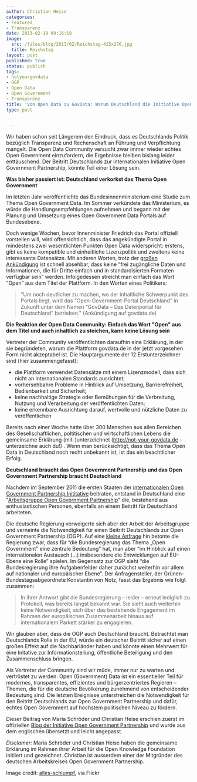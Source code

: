```yaml
---
author: Christian Heise
categories:
- Featured
- Transparenz
date: 2013-02-19 09:16:19
image:
  src: /files/blog/2013/02/Reichstag-415x276.jpg
  title: Reichstag
layout: post
published: true
status: publish
tags:
- notyourgovdata
- OGP
- Open Data
- Open Government
- Transparenz
title: 'Von Open Data zu GovData: Warum Deutschland die Initiative Open Government Partnerhship braucht'
type: post


---
```


Wir haben schon seit Längerem den Eindruck, dass es Deutschlands Politik bezüglich Transparenz und Rechenschaft an Führung und Verpflichtung mangelt. Die Open Data Community versucht zwar immer wieder echtes Open Government einzufordern, die Ergebnisse bleiben bislang leider enttäuschend. Der Beitritt Deutschlands zur internationalen Initiative Open Government Partnership, könnte Teil einer Lösung sein.

**Was bisher passiert ist: Deutschland verkorkst das Thema Open Government**

Im letzten Jahr veröffentlichte das Bundesinnenministerium eine Studie zum Thema Open Government Data. Im Sommer verkündete das Ministerium, es würde die Handlungsempfehlungen aufnehmen und begann mit der Planung und Umsetzung eines Open Government Data Portals auf Bundesebene.

Doch wenige Wochen, bevor Innenminister Friedrich das Portal offiziell vorstellen will, wird offensichtlich, dass das angekündigte Portal in mindestens zwei wesentlichten Punkten Open Data widerspricht: erstens, gibt es keine kompatible und einheitliche Lizenzpolitik und zweitens keine interessante Datensätze. Mit anderen Worten, trotz der [großen Ankündigung](http://www.bmi.bund.de/SharedDocs/Pressemitteilungen/DE/2012/mitMarginalspalte/07/opengovernment.html) ist schnell absehbar, dass keine “frei zugängliche Daten und Informationen, die für Dritte einfach und in standardisierten Formaten verfügbar sein” werden. Infolgedessen streicht man einfach das Wort “Open” aus dem Titel der Plattform. In den Worten eines Politikers:

> "Um noch deutlicher zu machen, wo der inhaltliche Schwerpunkt des Portals liegt, wird das “Open-Government-Portal Deutschland” in Zukunft unter dem Namen “GovData – Das Datenportal für Deutschland” betrieben." (Ankündigung auf govdata.de)

**Die Reaktion der Open Data Community: Einfach das Wort "Open" aus dem Titel und auch inhaltlich zu steichen, kann keine Lösung sein**

Vertreter der Community veröffentlichten daraufhin eine Erklärung, in der sie begründeten, warum die Plattform govdata.de in der jetzt vorgesehen Form nicht akzeptabel ist. Die Hauptargumente der 12 Erstunterzeichner sind (hier zusammengefasst):

  * die Plattform verwendet Datensätze mit einem Lizenzmodell, dass sich nicht an internationalen Standards ausrichtet;
  * vorhersehbahre Probleme in Hinblick auf Umsetzung, Barrierefreiheit, Bedienbarkeit und Sicherheit;
  * keine nachhaltige Strategie oder Bemühungen für die Verbreitung, Nutzung und Verarbeitung der veröffentlichten Daten;
  * keine erkennbare Ausrichtung darauf, wertvolle und nützliche Daten zu veröffentlichen

Bereits nach einer Woche hatte über 300 Menschen aus allen Bereichen des Gesellschaftlichen, poltitischen und wirtschaftlichen Lebens die gemeinsame Erklärung (mit-)unterzeichnet (<http://not-your-govdata.de> – unterzeichne auch du!) . Wenn man berücksichtigt, dass das Thema Open Data in Deutschland noch recht unbekannt ist, ist das ein beachtlicher Erfolg.

**Deutschland braucht das Open Government Partnership und das Open Government Partnership braucht Deutschland**

Nachdem im September 2011 die ersten Staaten der [internationalen Open Government Partnership Inititative](http://www.opengovpartnership.org/) beitraten, entstand in Deutschland eine "[Arbeitsgruppe Open Government Partnership](http://www.opengovpartnership.de/)" die, bestehend aus enthusiastischen Personen, ebenfalls an einem Beitritt für Deutschland arbeiteten.

Die deutsche Regierung verweigerte sich aber der Arbeit der Arbeitsgruppe und verneinte die Notwendigkeit für einen Beitritt Deutschlands zur Open Government Partnership (OGP). Auf eine [kleine Anfrage](http://gruen-digital.de/2012/07/bundesregierung-will-open-government-partnership-ogp-auch-weiterhin-nicht-beitreten/) hin betonte die Regierung zwar, dass für “die Bundesregierung das Thema „Open Government” eine zentrale Bedeutung” hat, man aber “im Hinblick auf einen internationalen Austausch (…) insbesondere die Entwicklungen auf EU-Ebene eine Rolle” spielen. Im Gegensatz zur OGP sieht “die Bundesregierung ihre Aufgabenfelder daher zu­nächst weiterhin vor allem auf nationaler und europäischer Ebene”. Der Anfragensteller, der Grünen-Bundestagsabgeordnete Konstantin von Notz, fasst das Ergebnis wie folgt zusammen:

> In ihrer Antwort gibt die Bundesregierung – leider – erneut lediglich zu Protokoll, was bereits längst bekannt war. Sie sieht auch weiterhin keine Notwendigkeit, sich über das bestehende Engagement im Rahmen der europäischen Zusammenarbeit hinaus auf internationalem Parkett stärker zu engagieren.

Wir glauben aber, dass die OGP auch Deutschland braucht. Betrachtet man Deutschlands Rolle in der EU, würde ein deutscher Beitritt sicher auf einen großen Effekt auf die Nachbarländer haben und könnte einen Mehrwert für eine Initative zur Informationsteilung, öffentliche Beteiligung und den Zusammenschluss bringen.

Als Vertreter der Community sind wir müde, immer nur zu warten und vertröstet zu werden. Open (Government) Data ist ein essentieller Teil für modernes, transparentes, effizientes und bürgerzentriertes Regieren – Themen, die für die deutsche Bevölkerung zunehmend von entscheidender Bedeutung sind. Die letzten Ereignisse unterstreichen die Notwendigkeit für den Beitritt Deutschlands zur Open Government Partnership und dafür, echtes Open Government auf höchstem politischen Niveau zu fördern.

Dieser Beitrag von Maria Schröder und Christian Heise erschien zuerst im offiziellen [Blog der Initiative Open Government Partnership](http://blog.opengovpartnership.org/2013/02/from-opengovdata-to-govdata-why-germany-needs-the-ogp-and-the-ogp-needs-germany/) und wurde aus dem englischen übersetzt und leicht angepasst.

_Disclamer:_ Maria Schröder und Christian Heise haben die gemeinsame Erklärung im Rahmen ihrer Arbeit für die Open Knowledge Foundation initiiert und gezeichnet. Christian ist ausserdem einer der Mitgründer des deutschen Arbeitskreises Open Government Partnership.

Image credit: [alles-schlumpf](http://www.flickr.com/photos/29487767@N02/2904087529), via Flickr

 